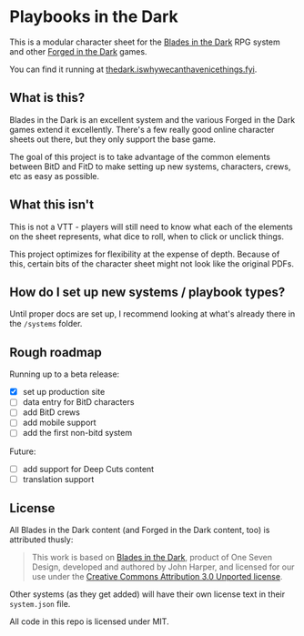 # Playbooks in the Dark

This is a modular character sheet for the [Blades in the Dark](https://bladesinthedark.com/) RPG system and other [Forged in the Dark](https://bladesinthedark.com/forged-dark) games.

You can find it running at [thedark.iswhywecanthavenicethings.fyi](https://thedark.iswhywecanthavenicethings.fyi/).

## What is this?

Blades in the Dark is an excellent system and the various Forged in the Dark games extend it excellently. There's a few really good online character sheets out there, but they only support the base game.

The goal of this project is to take advantage of the common elements between BitD and FitD to make setting up new systems, characters, crews, etc as easy as possible.

## What this isn't

This is not a VTT - players will still need to know what each of the elements on the sheet represents, what dice to roll, when to click or unclick things.

This project optimizes for flexibility at the expense of depth. Because of this, certain bits of the character sheet might not look like the original PDFs.

## How do I set up new systems / playbook types?

Until proper docs are set up, I recommend looking at what's already there in the `/systems` folder.

## Rough roadmap

Running up to a beta release:

- [x] set up production site
- [ ] data entry for BitD characters
- [ ] add BitD crews
- [ ] add mobile support
- [ ] add the first non-bitd system

Future:

- [ ] add support for Deep Cuts content
- [ ] translation support

## License

All Blades in the Dark content (and Forged in the Dark content, too) is attributed thusly:

> This work is based on [Blades in the Dark](http://www.bladesinthedark.com/), product of One Seven Design, developed and authored by John Harper, and licensed for our use under the [Creative Commons Attribution 3.0 Unported license](http://creativecommons.org/licenses/by/3.0/).

Other systems (as they get added) will have their own license text in their `system.json` file.

All code in this repo is licensed under MIT.
